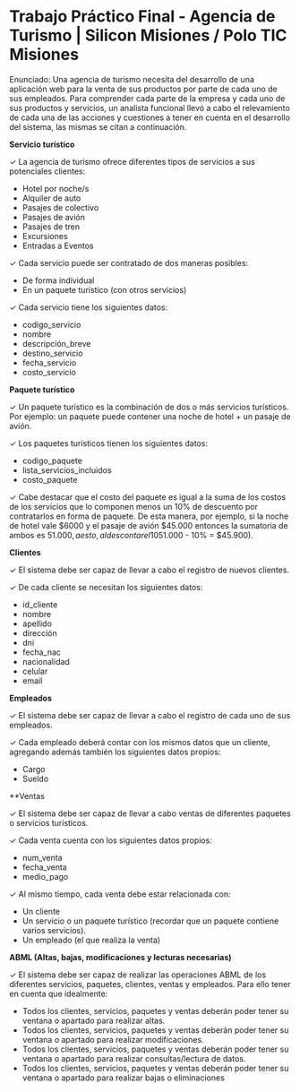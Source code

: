 # Trabajo Práctico Final - Agencia de Turismo | Silicon Misiones / Polo TIC Misiones
Enunciado: 
Una agencia de turismo necesita del desarrollo de una aplicación web para la venta de sus productos por parte de cada uno de sus empleados. Para comprender cada parte de la empresa y cada uno de sus productos y servicios, un analista funcional llevó a cabo el relevamiento de cada una de las acciones y cuestiones a tener en cuenta en el desarrollo del sistema, las mismas se citan a continuación.

**Servicio turístico**

✓ La agencia de turismo ofrece diferentes tipos de servicios a sus potenciales clientes:
- Hotel por noche/s
- Alquiler de auto
- Pasajes de colectivo
- Pasajes de avión
- Pasajes de tren
- Excursiones
- Entradas a Eventos

✓ Cada servicio puede ser contratado de dos maneras posibles:
- De forma individual
- En un paquete turístico (con otros servicios)

✓ Cada servicio tiene los siguientes datos:
- codigo_servicio
- nombre
- descripción_breve
- destino_servicio
- fecha_servicio
- costo_servicio

**Paquete turístico**

✓ Un paquete turístico es la combinación de dos o más servicios turísticos. Por ejemplo: un paquete puede contener una noche de hotel + un pasaje de avión.

✓ Los paquetes turísticos tienen los siguientes datos:
- codigo_paquete
- lista_servicios_incluidos
- costo_paquete

✓ Cabe destacar que el costo del paquete es igual a la suma de los costos de los servicios que lo componen menos un 10% de descuento por contratarlos en forma de paquete. De esta manera, por ejemplo, si la noche de hotel vale $6000 y el pasaje de avión $45.000 entonces la sumatoria de ambos es $51.000, a esto, al descontar el 10% obtenemos el valor total del paquete ($51.000 - 10% = $45.900).

**Clientes**

✓ El sistema debe ser capaz de llevar a cabo el registro de nuevos clientes.

✓ De cada cliente se necesitan los siguientes datos:
- id_cliente
- nombre
- apellido
- dirección
- dni
- fecha_nac
- nacionalidad
- celular
- email

**Empleados**

✓ El sistema debe ser capaz de llevar a cabo el registro de cada uno de sus empleados.

✓ Cada empleado deberá contar con los mismos datos que un cliente, agregando además también los siguientes datos propios:
- Cargo
- Sueldo

**Ventas

✓ El sistema debe ser capaz de llevar a cabo ventas de diferentes paquetes o servicios turísticos.

✓ Cada venta cuenta con los siguientes datos propios:
- num_venta
- fecha_venta
- medio_pago

✓ Al mismo tiempo, cada venta debe estar relacionada con:
- Un cliente
- Un servicio o un paquete turístico (recordar que un paquete contiene varios servicios).
- Un empleado (el que realiza la venta)

**ABML (Altas, bajas, modificaciones y lecturas necesarias)**

✓ El sistema debe ser capaz de realizar las operaciones ABML de los diferentes servicios, paquetes, clientes, ventas y empleados. Para ello tener en cuenta que
idealmente:
- Todos los clientes, servicios, paquetes y ventas deberán poder tener su ventana o apartado para realizar altas.
- Todos los clientes, servicios, paquetes y ventas deberán poder tener su ventana o apartado para realizar modificaciones.
- Todos los clientes, servicios, paquetes y ventas deberán poder tener su ventana o apartado para realizar consultas/lectura de datos.
- Todos los clientes, servicios, paquetes y ventas deberán poder tener su ventana o apartado para realizar bajas o eliminaciones
